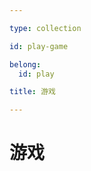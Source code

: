 ```yaml
---

type: collection

id: play-game

belong:
  id: play

title: 游戏

---
```


# 游戏

<ShowBreadcrumb />

<ShowResources/>
